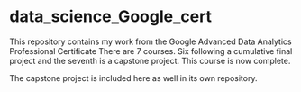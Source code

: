 # data_science_Google_cert
This repository contains my work from the Google Advanced Data Analytics Professional Certificate
There are 7 courses. Six following a cumulative final project and the seventh is a capstone project.
This course is now complete. 

The capstone project is included here as well in its own repository. 
